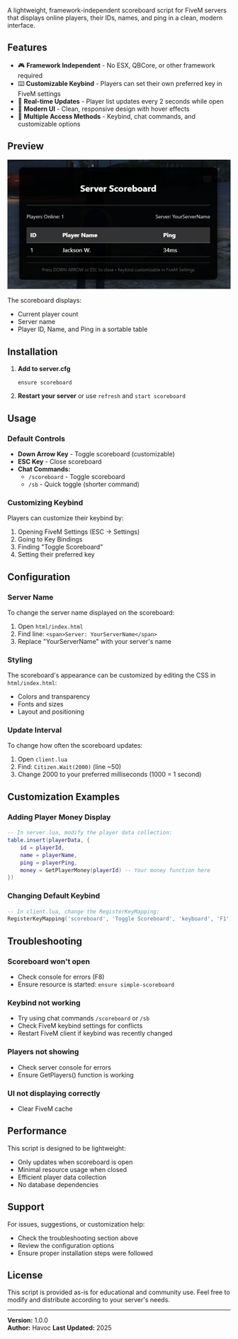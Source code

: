 A lightweight, framework-independent scoreboard script for FiveM servers that displays online players, their IDs, names, and ping in a clean, modern interface.

## Features

- 🎮 **Framework Independent** - No ESX, QBCore, or other framework required
- ⌨️ **Customizable Keybind** - Players can set their own preferred key in FiveM settings
- 🔄 **Real-time Updates** - Player list updates every 2 seconds while open
- 🎨 **Modern UI** - Clean, responsive design with hover effects
- 📱 **Multiple Access Methods** - Keybind, chat commands, and customizable options

## Preview

![Scoreboard Preview](https://raw.githubusercontent.com/havoc283/Havoc-Scoreboard/main/img/QsVVSPW.png)

The scoreboard displays:
- Current player count
- Server name
- Player ID, Name, and Ping in a sortable table
  
## Installation

1. **Add to server.cfg**
   ```
   ensure scoreboard
   ```

2. **Restart your server** or use `refresh` and `start scoreboard`

## Usage

### Default Controls
- **Down Arrow Key** - Toggle scoreboard (customizable)
- **ESC Key** - Close scoreboard
- **Chat Commands:**
  - `/scoreboard` - Toggle scoreboard
  - `/sb` - Quick toggle (shorter command)

### Customizing Keybind
Players can customize their keybind by:
1. Opening FiveM Settings (ESC → Settings)
2. Going to Key Bindings
3. Finding "Toggle Scoreboard"
4. Setting their preferred key

## Configuration

### Server Name
To change the server name displayed on the scoreboard:
1. Open `html/index.html`
2. Find line: `<span>Server: YourServerName</span>`
3. Replace "YourServerName" with your server's name

### Styling
The scoreboard's appearance can be customized by editing the CSS in `html/index.html`:
- Colors and transparency
- Fonts and sizes
- Layout and positioning

### Update Interval
To change how often the scoreboard updates:
1. Open `client.lua`
2. Find: `Citizen.Wait(2000)` (line ~50)
3. Change 2000 to your preferred milliseconds (1000 = 1 second)

## Customization Examples

### Adding Player Money Display
```lua
-- In server.lua, modify the player data collection:
table.insert(playerData, {
    id = playerId,
    name = playerName,
    ping = playerPing,
    money = GetPlayerMoney(playerId) -- Your money function here
})
```

### Changing Default Keybind
```lua
-- In client.lua, change the RegisterKeyMapping:
RegisterKeyMapping('scoreboard', 'Toggle Scoreboard', 'keyboard', 'F1')
```

## Troubleshooting

### Scoreboard won't open
- Check console for errors (F8)
- Ensure resource is started: `ensure simple-scoreboard`

### Keybind not working
- Try using chat commands `/scoreboard` or `/sb`
- Check FiveM keybind settings for conflicts
- Restart FiveM client if keybind was recently changed

### Players not showing
- Check server console for errors
- Ensure GetPlayers() function is working
  
### UI not displaying correctly
- Clear FiveM cache

## Performance

This script is designed to be lightweight:
- Only updates when scoreboard is open
- Minimal resource usage when closed
- Efficient player data collection
- No database dependencies


## Support

For issues, suggestions, or customization help:
- Check the troubleshooting section above
- Review the configuration options
- Ensure proper installation steps were followed

## License

This script is provided as-is for educational and community use. Feel free to modify and distribute according to your server's needs.

---

**Version:** 1.0.0  
**Author:** Havoc 
**Last Updated:** 2025
